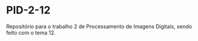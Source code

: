 # PID-2-12
Repositório para o trabalho 2 de Processamento de Imagens Digitais, sendo feito com o tema 12.
